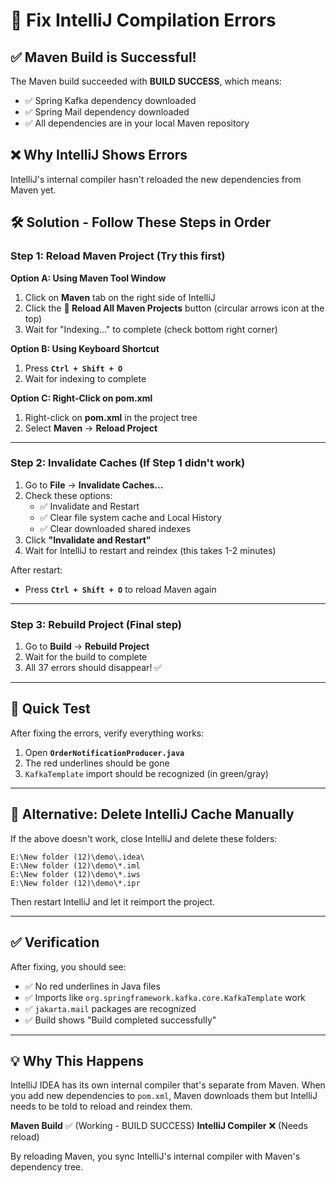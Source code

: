 # 🔧 Fix IntelliJ Compilation Errors

## ✅ Maven Build is Successful!

The Maven build succeeded with **BUILD SUCCESS**, which means:
- ✅ Spring Kafka dependency downloaded
- ✅ Spring Mail dependency downloaded  
- ✅ All dependencies are in your local Maven repository

## ❌ Why IntelliJ Shows Errors

IntelliJ's internal compiler hasn't reloaded the new dependencies from Maven yet.

## 🛠️ Solution - Follow These Steps in Order

### **Step 1: Reload Maven Project** (Try this first)

**Option A: Using Maven Tool Window**
1. Click on **Maven** tab on the right side of IntelliJ
2. Click the **🔄 Reload All Maven Projects** button (circular arrows icon at the top)
3. Wait for "Indexing..." to complete (check bottom right corner)

**Option B: Using Keyboard Shortcut**
1. Press **`Ctrl + Shift + O`**
2. Wait for indexing to complete

**Option C: Right-Click on pom.xml**
1. Right-click on **pom.xml** in the project tree
2. Select **Maven** → **Reload Project**

---

### **Step 2: Invalidate Caches** (If Step 1 didn't work)

1. Go to **File** → **Invalidate Caches...**
2. Check these options:
   - ✅ Invalidate and Restart
   - ✅ Clear file system cache and Local History  
   - ✅ Clear downloaded shared indexes
3. Click **"Invalidate and Restart"**
4. Wait for IntelliJ to restart and reindex (this takes 1-2 minutes)

After restart:
- Press **`Ctrl + Shift + O`** to reload Maven again

---

### **Step 3: Rebuild Project** (Final step)

1. Go to **Build** → **Rebuild Project**
2. Wait for the build to complete
3. All 37 errors should disappear! ✅

---

## 🚀 Quick Test

After fixing the errors, verify everything works:

1. Open **`OrderNotificationProducer.java`**
2. The red underlines should be gone
3. `KafkaTemplate` import should be recognized (in green/gray)

---

## 📝 Alternative: Delete IntelliJ Cache Manually

If the above doesn't work, close IntelliJ and delete these folders:

```
E:\New folder (12)\demo\.idea\
E:\New folder (12)\demo\*.iml
E:\New folder (12)\demo\*.iws
E:\New folder (12)\demo\*.ipr
```

Then restart IntelliJ and let it reimport the project.

---

## ✅ Verification

After fixing, you should see:
- ✅ No red underlines in Java files
- ✅ Imports like `org.springframework.kafka.core.KafkaTemplate` work
- ✅ `jakarta.mail` packages are recognized
- ✅ Build shows "Build completed successfully"

---

## 💡 Why This Happens

IntelliJ IDEA has its own internal compiler that's separate from Maven. When you add new dependencies to `pom.xml`, Maven downloads them but IntelliJ needs to be told to reload and reindex them.

**Maven Build** ✅ (Working - BUILD SUCCESS)
**IntelliJ Compiler** ❌ (Needs reload)

By reloading Maven, you sync IntelliJ's internal compiler with Maven's dependency tree.

